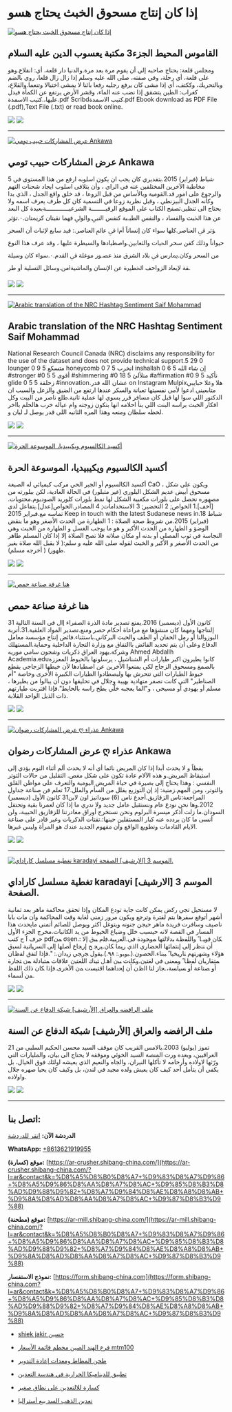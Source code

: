 # إذا كان إنتاج مسحوق الخبث يحتاج هسو

<a href="https://swt.shibang-china.com/?l=ar&img&k=%D8%A5%D8%B0%D8%A7+%D9%83%D8%A7%D9%86+%D8%A5%D9%86%D8%AA%D8%A7%D8%AC+%D9%85%D8%B3%D8%AD%D9%88%D9%82+%D8%A7%D9%84%D8%AE%D8%A8%D8%AB+%D9%8A%D8%AD%D8%AA%D8%A7%D8%AC+%D9%87%D8%B3%D9%88" target="_blank">![إذا كان إنتاج مسحوق الخبث يحتاج هسو](http://static.shibang-china.com/all-800x300/109.jpg)</a>

## القاموس المحيط الجزء3 مكتبة يعسوب الدين عليه السلام
ومجلس قلعة: يحتاج صاحبه إلى أن يقوم مرة بعد مرة.والدنيا دار قلعة، أي: انقلاع.وهو على قلعة، أي رحلة، وفي صفته، صلى الله عليه وسلم إذا زال زال قلعا، روي بالضم وبالتحريك، وككتف، أي إذا مشى كان يرفع رجليه رفعا بائنا لا يمشي اختيالا وتنعما.والقلاع، كغراب: الطين يتشقق إذا نضب عنه الماء، وقشر الأرض يرتفع عن الكمأة فيدل عليها،.كتيب الاسمدة.pdf Scribdكتيب الاسمدة.pdf Ebook download as PDF File (.pdf),Text File (.txt) or read book online.


<a href="https://whatsapp.shibangsoft.com/WhatsApp.php" target="_blank" title="WhatsApp">![](http://static.shibang-china.com/icon/whatsapp.png)</a> <a href="https://swt.shibang-china.com/?l=ar&icon&k=%D8%A5%D8%B0%D8%A7+%D9%83%D8%A7%D9%86+%D8%A5%D9%86%D8%AA%D8%A7%D8%AC+%D9%85%D8%B3%D8%AD%D9%88%D9%82+%D8%A7%D9%84%D8%AE%D8%A8%D8%AB+%D9%8A%D8%AD%D8%AA%D8%A7%D8%AC+%D9%87%D8%B3%D9%88" target="_blank">![](http://static.shibang-china.com/icon/chat-ar.png)</a>

---

<a href="https://swt.shibang-china.com/?l=ar&img&k=%D8%A5%D8%B0%D8%A7+%D9%83%D8%A7%D9%86+%D8%A5%D9%86%D8%AA%D8%A7%D8%AC+%D9%85%D8%B3%D8%AD%D9%88%D9%82+%D8%A7%D9%84%D8%AE%D8%A8%D8%AB+%D9%8A%D8%AD%D8%AA%D8%A7%D8%AC+%D9%87%D8%B3%D9%88" target="_blank">![عرض المشاركات حبيب تومي Ankawa](http://static.shibang-china.com/all-800x300/1091.jpg)</a>

## عرض المشاركات حبيب تومي Ankawa
5 شباط (فبراير) 2015.بتقديري كان يجب ان يكون اسلوبه ارفع من هذا المستوى في مخاطبة الآخرين المختلفين عنه في الراي ، وأن يتلافى اسلوب ايجاد شحنات التهم والرجوع على امور قد.القومية وبالأساس من قبل الزوعا ، قد خلق واقع الجدل ، الذي بدا وكأنه الجدل البيزنطي ، وقبل نظرية زوعا في التسمية كان كل طرف يعرف اسمه ولا يحتاج الى تنظير.تصفح الكتاب على الموقع الرقيــــــــة الشرعيـــــــــــــةﺑﻌﻴﺪة ﮐﻞ اﻟﺒﻌﺪ ﻋﻦ ﻫﺬا اﳋﺒﺚ واﻟﻔﺴﺎد ، واﻟﻨﻔﺲ اﻟﻄﻴ.ﺒﺔ ﮐﻨﻔﺲ اﻟﻨﱯ.واﻟﻮﱄ ﻓﻬﻤﺎ ﻧﻘﻴﺘﺎن ﮐﺮﳝﺘﺎن.٠.ﺗﺆﺛﺮ ﰲ ﻋﺎﱂ اﻟﻌﻨﺎﺻﺮ.: ﻗﻴﺪ ﺳﺎﺑﻊ ﻹﺛﺒﺎت أن اﻟﺴﺤﺮ iﺆﺛﺮ ﰲ اﻟﻌﻨﺎﺻﺮ.ﮐﻠﻬﺎ ﺳﻮاء ﮐﺎن إﻧﺴﺎﻧﺎً أم ﺣﻴﻮاﻧﺎً وذﻟﻚ ﮐﻔﻦ ﺳﺤﺮ اﳊﻴﺎت واﻟﺜﻌﺎﺑﲔ.واﺻﻄﻴﺎدﻫﺎ واﻟﺴﻴﻄﺮة ﻋﻠﻴﻬﺎ ، وﻗﺪ ﻋﺮف ﻫﺬا اﻟﻨﻮع ﻣﻦ اﻟﺴﺤﺮ وﮐﺎن.ﳝﺎرس ﰲ ﺑﻼد اﻟﺸﺮق ﻣﻨﺬ ﻋﺼ.ﻮر ﻣﻮﻏﻠﺔ ﰲ اﻟﻘﺪم.٠.ﺳﻮاء ﮐﺎن وﺳﻴﻠﺔ ﻣﻦ.وﺳﺎﺋﻞ اﻟﺘﺴﻠﻴﺔ أو ﻃﺮiﻘﺔ ﻹﺑﻌﺎد اﻟﺰواﺣﻒ اﳋﻄﲑة ﻋﻦ اﻹﻧﺴﺎن واﳌﺎﺷﻴﺔ.


<a href="https://whatsapp.shibangsoft.com/WhatsApp.php" target="_blank" title="WhatsApp">![](http://static.shibang-china.com/icon/whatsapp.png)</a> <a href="https://swt.shibang-china.com/?l=ar&icon&k=%D8%A5%D8%B0%D8%A7+%D9%83%D8%A7%D9%86+%D8%A5%D9%86%D8%AA%D8%A7%D8%AC+%D9%85%D8%B3%D8%AD%D9%88%D9%82+%D8%A7%D9%84%D8%AE%D8%A8%D8%AB+%D9%8A%D8%AD%D8%AA%D8%A7%D8%AC+%D9%87%D8%B3%D9%88" target="_blank">![](http://static.shibang-china.com/icon/chat-ar.png)</a>

---

<a href="https://swt.shibang-china.com/?l=ar&img&k=%D8%A5%D8%B0%D8%A7+%D9%83%D8%A7%D9%86+%D8%A5%D9%86%D8%AA%D8%A7%D8%AC+%D9%85%D8%B3%D8%AD%D9%88%D9%82+%D8%A7%D9%84%D8%AE%D8%A8%D8%AB+%D9%8A%D8%AD%D8%AA%D8%A7%D8%AC+%D9%87%D8%B3%D9%88" target="_blank">![Arabic translation of the NRC Hashtag Sentiment Saif Mohammad](http://static.shibang-china.com/all-800x300/1374.jpg)</a>

## Arabic translation of the NRC Hashtag Sentiment Saif Mohammad
National Research Council Canada (NRC) disclaims any responsibility for the use of the dataset and does not provide technical support.5 29 0 lounger متسكع 5 9 0 honeycomb انخرب 5 7 0 inshallah إن شاء الله 5 6 0 #stronger #أقوى 5 5 0 #shimmering #متلألئ 5 18 0 #affirmation #تأكيد 5 9 0 glide زحلقة 5 5 0 #innovation.عشان الله قدر on Instagram Mulpixهلا وغلا حبايبي متابعيني ادعوا لأمي نفسيتها تعبانة والسكر عندها ارتفع من الضيق والزعل والسبب ان الدكتور اللي سوا لها قبل كان مسافر قرر يسوي لها عملية ثانية.طلع ناصر من البيت وكل افكار الخبث براسه البنت اللي بنأ احلامه انها بتكون زوجته وام عياله خرب هالحلم بااخر لحظه سلطان ومنعه وهذا المره الثانيه اللي قدر يوصل لـ ليان و.


<a href="https://whatsapp.shibangsoft.com/WhatsApp.php" target="_blank" title="WhatsApp">![](http://static.shibang-china.com/icon/whatsapp.png)</a> <a href="https://swt.shibang-china.com/?l=ar&icon&k=%D8%A5%D8%B0%D8%A7+%D9%83%D8%A7%D9%86+%D8%A5%D9%86%D8%AA%D8%A7%D8%AC+%D9%85%D8%B3%D8%AD%D9%88%D9%82+%D8%A7%D9%84%D8%AE%D8%A8%D8%AB+%D9%8A%D8%AD%D8%AA%D8%A7%D8%AC+%D9%87%D8%B3%D9%88" target="_blank">![](http://static.shibang-china.com/icon/chat-ar.png)</a>

---

<a href="https://swt.shibang-china.com/?l=ar&img&k=%D8%A5%D8%B0%D8%A7+%D9%83%D8%A7%D9%86+%D8%A5%D9%86%D8%AA%D8%A7%D8%AC+%D9%85%D8%B3%D8%AD%D9%88%D9%82+%D8%A7%D9%84%D8%AE%D8%A8%D8%AB+%D9%8A%D8%AD%D8%AA%D8%A7%D8%AC+%D9%87%D8%B3%D9%88" target="_blank">![أكسيد الكالسيوم ويكيبيديا، الموسوعة الحرة](http://static.shibang-china.com/all-800x300/659.jpg)</a>

## أكسيد الكالسيوم ويكيبيديا، الموسوعة الحرة
أكسيد الكالسيوم أو الجير الحي مركب كيميائي له الصيغة CaO ، ويكون على شكل مسحوق أبيض عديم الشكل البلوري (غير متبلور) في الحالة العادية، لكن ببلورته من مصهوره نحصل على بلورات مكعبية الشكل لها نمط بلورات كلوريد الصوديوم.محتويات.[أخف].1 الخواص; 2 التحضير; 3 الاستخدامات; 4 المصادر.الخواص[عدل].يتفاعل لدى تماسه مع.فبراير 2015 Keep in touch with the latest Sudanese news in.18 شباط (فبراير) 2015.من شروط صحة الصلاة : 1 الطهارة من الحدث اﻷصغر وهو ما ينقض الوضؤ و الطهارة من الحدث اﻷكبر و هو ما يوجب الغسل و الطهارة من الخبث وهي النجاسة في ثوب المصلي أو بدنه أو مكان صلاته فلا تصح الصلاة إﻻ إذا كان المسلم طاهر من الحدث اﻷصغر و اﻷكبر و الخبث لقوله صلى الله عليه و سلم:( ﻻ يقبل الله صلاة بغير طهور) ( أخرجه مسلم).


<a href="https://whatsapp.shibangsoft.com/WhatsApp.php" target="_blank" title="WhatsApp">![](http://static.shibang-china.com/icon/whatsapp.png)</a> <a href="https://swt.shibang-china.com/?l=ar&icon&k=%D8%A5%D8%B0%D8%A7+%D9%83%D8%A7%D9%86+%D8%A5%D9%86%D8%AA%D8%A7%D8%AC+%D9%85%D8%B3%D8%AD%D9%88%D9%82+%D8%A7%D9%84%D8%AE%D8%A8%D8%AB+%D9%8A%D8%AD%D8%AA%D8%A7%D8%AC+%D9%87%D8%B3%D9%88" target="_blank">![](http://static.shibang-china.com/icon/chat-ar.png)</a>

---

<a href="https://swt.shibang-china.com/?l=ar&img&k=%D8%A5%D8%B0%D8%A7+%D9%83%D8%A7%D9%86+%D8%A5%D9%86%D8%AA%D8%A7%D8%AC+%D9%85%D8%B3%D8%AD%D9%88%D9%82+%D8%A7%D9%84%D8%AE%D8%A8%D8%AB+%D9%8A%D8%AD%D8%AA%D8%A7%D8%AC+%D9%87%D8%B3%D9%88" target="_blank">![هنا غرفة صناعة حمص](http://static.shibang-china.com/all-800x300/1400.jpg)</a>

## هنا غرفة صناعة حمص
31 كانون الأول (ديسمبر) 2016.يمنع تصدير مادة الذرة الصفراء إال في السنة التالية إلنتاجها ومهما كان منشؤها مع مراعاة أحكام حصر ومنع.تصدير المواد العلفية.31.أتربة البوزوالنا أو رمل الخفان أو الطف والخبث البركاني.باستثناء.فائض إنتاج مؤسسة معامل الدفاع وعلى أن يتم تحديد الفائض باالتفاق مع وزارة التجارة الداخلية وحماية.المستهلك وشركة.يهود العراق ذكريات وشجون سامي موريه Ahmed Abdallh Academia.eduﻛﺎﻧﻮا ﻳﻄﻴﺮون اﻛﺒﺮ ﻃﻴﺎرات أم اﻟﺸﻨﺎﺷﻴﻞ ، ﻳﺮﺳﻠﻮﻧﻬﺎ ﺑﺎﻟﺨﻴﻮط اﻟﻤﻌﺰزة ﺑﺎﻟﺼﻤﻎ وﻣﺴﺤﻮق اﻟﺰﺟﺎج ﻟﻜﻲ ﻳﻤﻨﻌﻮا اﻵﺧﺮﻳﻦ ﻋﻦ اﺻﻄﻴﺎدﻫﺎ ﻷن ﺧﻴﻄﻬﺎ اﻟﺰﺟﺎﺟﻲ ﻳﻘﻄﻊ ﺧﻴﻮط اﻟﻄﻴﺎرات اﻟﺘﻲ ﺗﺘﺤﺮش ﺑﻬﺎ وﻟﻴﺼﻄﺎدوا اﻟﻄﻴﺎرات اﻟﻜﺒﻴﺮة اﻷﺧﺮى وﺧﺎﺻﺔ &quot;أم اﻟﺼﻨﺎﻃﻴﺮ&quot; اﻟﺘﻲ ﻛﺎﻧﺖ ﺗﺼﻔﺮ ﻣﺘﻬﺎدﻳﺔ ﺑﻬﻴﺒﺔ وﺟﻼل ﻓﻲ ﺗﺤﻠﻴﻘﻬﺎ دون أن ﻳﺒﺎﻟﻮا ﻣﻦ ﻳﻄﻴﺮﻫﺎ ، ﻣﺴﻠﻢ أو ﻳﻬﻮدي أو ﻣﺴﻴﺤﻲ ، و&quot;اﻟﻤﺎ ﻳﻌﺠﺒﻪ ﺧﻠّﻲ ﻳﻄﺦ راﺳﻪ ﺑﺎﻟﺤﺎﻳﻂ&quot;.ﻓﺈذا اﻗﺘﺮﺑﺖ ﻃﻴﺎرﺗﻬﻢ ذات اﻟﺬﻳﻞ اﻟﻮاﺣﺪ اﻟﻘﻼﺑﺔ.


<a href="https://whatsapp.shibangsoft.com/WhatsApp.php" target="_blank" title="WhatsApp">![](http://static.shibang-china.com/icon/whatsapp.png)</a> <a href="https://swt.shibang-china.com/?l=ar&icon&k=%D8%A5%D8%B0%D8%A7+%D9%83%D8%A7%D9%86+%D8%A5%D9%86%D8%AA%D8%A7%D8%AC+%D9%85%D8%B3%D8%AD%D9%88%D9%82+%D8%A7%D9%84%D8%AE%D8%A8%D8%AB+%D9%8A%D8%AD%D8%AA%D8%A7%D8%AC+%D9%87%D8%B3%D9%88" target="_blank">![](http://static.shibang-china.com/icon/chat-ar.png)</a>

---

<a href="https://swt.shibang-china.com/?l=ar&img&k=%D8%A5%D8%B0%D8%A7+%D9%83%D8%A7%D9%86+%D8%A5%D9%86%D8%AA%D8%A7%D8%AC+%D9%85%D8%B3%D8%AD%D9%88%D9%82+%D8%A7%D9%84%D8%AE%D8%A8%D8%AB+%D9%8A%D8%AD%D8%AA%D8%A7%D8%AC+%D9%87%D8%B3%D9%88" target="_blank">![عرض المشاركات رضوان ღ عذراء Ankawa](http://static.shibang-china.com/all-800x300/589.jpg)</a>

## عرض المشاركات رضوان ღ عذراء Ankawa
يقظاً و لا يحدث أبدا إذا كان المريض نائما أي أنه لا يحدث ألم أثناء النوم يؤدي إلى استيقاظ المريض.و هذه الآلام عادة تكون على شكل مغص. التقليل من حالات التوتر النفسي : وهذا يحتاج إلى بصيرة في حياة المريض اليومية والتعرف على مواطن القلق والتوتر، ومن المهم.زمنية: إذ إن التوزيع يقلل من السأم والملل.17 تعلم فن صناعة جداول المراجعة:ناس الزقازيق.أجدع ناس (6) سودانيز اون لاين31 كانون الأول (ديسمبر) 2012.وها نحن نودع عام ونستقبل عامل جديد ولا ندري ما إذا كان لعمرنا بقية وتحتفل السودان.ما زلت أذكر ميسرة البرلوم ونحن نستخرج أوراق مغادرتنا للزقازيق الحبيبة، ولن أنسى ما كان يردده عنه كبار المستقلين حينها:.تقتات الذكريات وغير قادر على صناعة الايام القادمات وتطويع الواقع وأن مفهوم الجديد عندك هو المرأة وليس غيرها.


<a href="https://whatsapp.shibangsoft.com/WhatsApp.php" target="_blank" title="WhatsApp">![](http://static.shibang-china.com/icon/whatsapp.png)</a> <a href="https://swt.shibang-china.com/?l=ar&icon&k=%D8%A5%D8%B0%D8%A7+%D9%83%D8%A7%D9%86+%D8%A5%D9%86%D8%AA%D8%A7%D8%AC+%D9%85%D8%B3%D8%AD%D9%88%D9%82+%D8%A7%D9%84%D8%AE%D8%A8%D8%AB+%D9%8A%D8%AD%D8%AA%D8%A7%D8%AC+%D9%87%D8%B3%D9%88" target="_blank">![](http://static.shibang-china.com/icon/chat-ar.png)</a>

---

<a href="https://swt.shibang-china.com/?l=ar&img&k=%D8%A5%D8%B0%D8%A7+%D9%83%D8%A7%D9%86+%D8%A5%D9%86%D8%AA%D8%A7%D8%AC+%D9%85%D8%B3%D8%AD%D9%88%D9%82+%D8%A7%D9%84%D8%AE%D8%A8%D8%AB+%D9%8A%D8%AD%D8%AA%D8%A7%D8%AC+%D9%87%D8%B3%D9%88" target="_blank">![تغطية مسلسل كاراداي karadayi الموسم 3 [الارشيف] الصفحة.](http://static.shibang-china.com/all-800x300/569.jpg)</a>

## تغطية مسلسل كاراداي karadayi الموسم 3 [الارشيف] الصفحة.
لا مستحيل تجي ركض يمكن كانت جاية تودع المكان وإذا تحقق محاكمة ماهر بعد ثمانية أشهر أتوقع سفرها يتم لفترة وترجع ويكون مرور زمني لغاية وقت المحاكمة وان مات بابا ناصيف وسافرت فريدة ماهر حيجن جنونه ويتوغل اكثر ويوصل للصائم أتمنى مايحدث هذا المسار في القصة لانه حيسبب خلل وضياع الخيوط من يد الكاتبات.مخرج الجزء الأول حرف آ ح كتب pdfﻤﻥ σsen.: ﻜﺎﻥ ﻗﻭﻴ.ﺎﹰ ﻭﺍﻟﻠﻔﻅﺔ ﺒﺩﻻﻟﺘﻬﺎ ﻤﻭﺠﻭﺩﺓ ﻓﻲ.ﺍﻟﻌﺭﺒﻴﺔ.ﻓﻠﻡ ﻴﺒﻕ ﺇﻻ ﺃﻥ ﻨﻨﻅﺭ ﺇﻟﻰ ﺇﻨﺘﻤﺎﺌﻬﺎ ﺍﻟﺤﻀﺎﺭﻱ ﺍﻟﺫﻱ ﺭﺒﻤﺎ ﻜﺎﻥ.ﻴﺭﺠ ﺢ ﺇﺭﺠﺎﻉ ﺃﺼﻠﻬﺎ ﺇﻟﻰ ﺍﻟﺴﺭﻴﺎﻨﻴﺔ ﻟﺴﺒﻕ ﻫﺅﻻﺀ ﻭﺸﻬﺭﺘﻬﻡ ﺘﺎﺭﻴﺨﻴﺎﹰ ﺒﺒﻨﺎﺀ.ﺍﻟﺤﺼﻭﻥ.(.ﺒﻭﺒﻭ.: ٩٨.).ﻴﻘﻭل ﺠﺭﺠﻲ ﺯﻴﺩﺍﻥ.: &quot;.ﻓﺈﺫﺍ ﺍﺘﻔﻕ ﻟﻔﻅﺎﻥ ﻤﺘﻘﺎﺭﺒﺎﻥ ﻟﻔﻅﺎﹰ ﻭﻤﻌﻨﻰ ﻓﻲ ﻟﻐﺘﻴﻥ.ﻭﻜﺎﻨﺕ ﺒﻴﻥ ﺃﻫ.ل ﺘﻴﻨﻙ ﺍﻟﻠﻐﺘﻴﻥ ﻋﻼﻗﺎﺕ ﻤﺘﺒﺎﺩﻟﺔ ﻤﻥ ﺘﺠﺎﺭﺓ ﺃﻭ ﺼﻨﺎﻋﺔ ﺃﻭ ﺴﻴﺎﺴﺔ،.ﺠﺎﺯ ﻟﻨﺎ ﺍﻟﻅﻥ ﺃﻥ ﺇﺤﺩﺍﻫﻤﺎ ﺍﻗﺘﺒﺴﺕ ﻤﻥ ﺍﻷﺨﺭﻯ.ﻓﺈﺫﺍ ﻜﺎﻥ ﺫﻟﻙ ﺍﻟﻠﻔﻅ ﻤﻥ ﺃﺴﻤﺎﺀ.


<a href="https://whatsapp.shibangsoft.com/WhatsApp.php" target="_blank" title="WhatsApp">![](http://static.shibang-china.com/icon/whatsapp.png)</a> <a href="https://swt.shibang-china.com/?l=ar&icon&k=%D8%A5%D8%B0%D8%A7+%D9%83%D8%A7%D9%86+%D8%A5%D9%86%D8%AA%D8%A7%D8%AC+%D9%85%D8%B3%D8%AD%D9%88%D9%82+%D8%A7%D9%84%D8%AE%D8%A8%D8%AB+%D9%8A%D8%AD%D8%AA%D8%A7%D8%AC+%D9%87%D8%B3%D9%88" target="_blank">![](http://static.shibang-china.com/icon/chat-ar.png)</a>

---

<a href="https://swt.shibang-china.com/?l=ar&img&k=%D8%A5%D8%B0%D8%A7+%D9%83%D8%A7%D9%86+%D8%A5%D9%86%D8%AA%D8%A7%D8%AC+%D9%85%D8%B3%D8%AD%D9%88%D9%82+%D8%A7%D9%84%D8%AE%D8%A8%D8%AB+%D9%8A%D8%AD%D8%AA%D8%A7%D8%AC+%D9%87%D8%B3%D9%88" target="_blank">![ملف الرافضه والعراق [الأرشيف] شبكة الدفاع عن السنة](http://static.shibang-china.com/all-800x300/237.jpg)</a>

## ملف الرافضه والعراق [الأرشيف] شبكة الدفاع عن السنة
21 تموز (يوليو) 2003.بالامس القريب كان موقف السيد محسن الحكيم السلبي من العراقيين، وبعده ورث المنصة السيد الخوئي وموقفه لا يحتاج الى بيان، والمليارات التي ورّثها لاولاده وأرحامه لا تأكلها النيران، والجاه والنعيم الذي يعيشه اولئك فوق الخيال، بل يكفي أن يتأمل أحد كيف كان يعيش ولده مجيد في لندن، بل وكيف كان يحيا صهره جلال واولاده.

<a href="https://whatsapp.shibangsoft.com/WhatsApp.php" target="_blank" title="WhatsApp">![](http://static.shibang-china.com/icon/whatsapp.png)</a> <a href="https://swt.shibang-china.com/?l=ar&icon&k=%D8%A5%D8%B0%D8%A7+%D9%83%D8%A7%D9%86+%D8%A5%D9%86%D8%AA%D8%A7%D8%AC+%D9%85%D8%B3%D8%AD%D9%88%D9%82+%D8%A7%D9%84%D8%AE%D8%A8%D8%AB+%D9%8A%D8%AD%D8%AA%D8%A7%D8%AC+%D9%87%D8%B3%D9%88" target="_blank">![](http://static.shibang-china.com/icon/chat-ar.png)</a>

---
## اتصل بنا:

**الدردشة الآن:** [انقر للدردشة](https://swt.shibang-china.com?l=ar&contact&k=%D8%A5%D8%B0%D8%A7+%D9%83%D8%A7%D9%86+%D8%A5%D9%86%D8%AA%D8%A7%D8%AC+%D9%85%D8%B3%D8%AD%D9%88%D9%82+%D8%A7%D9%84%D8%AE%D8%A8%D8%AB+%D9%8A%D8%AD%D8%AA%D8%A7%D8%AC+%D9%87%D8%B3%D9%88)

**WhatsApp:**  [+8613621919955](https://whatsapp.shibangsoft.com/WhatsApp.php)

**موقع (كسارة):** [https://ar-crusher.shibang-china.com/](https://ar-crusher.shibang-china.com/?l=ar&contact&k=%D8%A5%D8%B0%D8%A7+%D9%83%D8%A7%D9%86+%D8%A5%D9%86%D8%AA%D8%A7%D8%AC+%D9%85%D8%B3%D8%AD%D9%88%D9%82+%D8%A7%D9%84%D8%AE%D8%A8%D8%AB+%D9%8A%D8%AD%D8%AA%D8%A7%D8%AC+%D9%87%D8%B3%D9%88)

**موقع (مطحنة):** [https://ar-mill.shibang-china.com/](https://ar-mill.shibang-china.com/?l=ar&contact&k=%D8%A5%D8%B0%D8%A7+%D9%83%D8%A7%D9%86+%D8%A5%D9%86%D8%AA%D8%A7%D8%AC+%D9%85%D8%B3%D8%AD%D9%88%D9%82+%D8%A7%D9%84%D8%AE%D8%A8%D8%AB+%D9%8A%D8%AD%D8%AA%D8%A7%D8%AC+%D9%87%D8%B3%D9%88)

**نموذج الاستفسار:** [https://form.shibang-china.com](https://form.shibang-china.com?l=ar&contact&k=%D8%A5%D8%B0%D8%A7+%D9%83%D8%A7%D9%86+%D8%A5%D9%86%D8%AA%D8%A7%D8%AC+%D9%85%D8%B3%D8%AD%D9%88%D9%82+%D8%A7%D9%84%D8%AE%D8%A8%D8%AB+%D9%8A%D8%AD%D8%AA%D8%A7%D8%AC+%D9%87%D8%B3%D9%88)

* [shiek jakir حسين](../29/shiek%20jakir%20%D8%AD%D8%B3%D9%8A%D9%86.md)

* [فرع الهند الصين محطم قائمة الأسعار mtm100](../26/%D9%81%D8%B1%D8%B9%20%D8%A7%D9%84%D9%87%D9%86%D8%AF%20%D8%A7%D9%84%D8%B5%D9%8A%D9%86%20%D9%85%D8%AD%D8%B7%D9%85%20%D9%82%D8%A7%D8%A6%D9%85%D8%A9%20%D8%A7%D9%84%D8%A3%D8%B3%D8%B9%D8%A7%D8%B1%20mtm100.md)

* [طحن المطاط ومعدات إعادة التدوير](../26/%D8%B7%D8%AD%D9%86%20%D8%A7%D9%84%D9%85%D8%B7%D8%A7%D8%B7%20%D9%88%D9%85%D8%B9%D8%AF%D8%A7%D8%AA%20%D8%A5%D8%B9%D8%A7%D8%AF%D8%A9%20%D8%A7%D9%84%D8%AA%D8%AF%D9%88%D9%8A%D8%B1.md)

* [تطبيق للديناميكا الحرارية في هندسة التعدين](../29/%D8%AA%D8%B7%D8%A8%D9%8A%D9%82%20%D9%84%D9%84%D8%AF%D9%8A%D9%86%D8%A7%D9%85%D9%8A%D9%83%D8%A7%20%D8%A7%D9%84%D8%AD%D8%B1%D8%A7%D8%B1%D9%8A%D8%A9%20%D9%81%D9%8A%20%D9%87%D9%86%D8%AF%D8%B3%D8%A9%20%D8%A7%D9%84%D8%AA%D8%B9%D8%AF%D9%8A%D9%86.md)

* [كسارة للالتعدين على نطاق صغير](../29/%D9%83%D8%B3%D8%A7%D8%B1%D8%A9%20%D9%84%D9%84%D8%A7%D9%84%D8%AA%D8%B9%D8%AF%D9%8A%D9%86%20%D8%B9%D9%84%D9%89%20%D9%86%D8%B7%D8%A7%D9%82%20%D8%B5%D8%BA%D9%8A%D8%B1.md)

* [تعدين الذهب السد بيع أستراليا](../28/%D8%AA%D8%B9%D8%AF%D9%8A%D9%86%20%D8%A7%D9%84%D8%B0%D9%87%D8%A8%20%D8%A7%D9%84%D8%B3%D8%AF%20%D8%A8%D9%8A%D8%B9%20%D8%A3%D8%B3%D8%AA%D8%B1%D8%A7%D9%84%D9%8A%D8%A7.md)